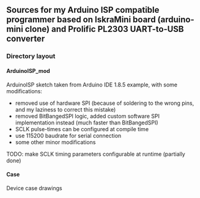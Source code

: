 ## Sources for my Arduino ISP compatible programmer based on IskraMini board (arduino-mini clone) and Prolific PL2303 UART-to-USB converter

### Directory layout

#### ArduinoISP_mod
ArduinoISP sketch taken from Arduino IDE 1.8.5 example, with some modifications:
 - removed use of hardware SPI (because of soldering to the wrong pins, and my laziness to correct this mistake)
 - removed BitBangedSPI logic, added custom software SPI implementation instead (much faster than BitBangedSPI)
 - SCLK pulse-times can be configured at compile time
 - use 115200 baudrate for serial connection
 - some other minor modifications

TODO: make SCLK timing parameters configurable at runtime (partially done)

#### Case
Device case drawings
